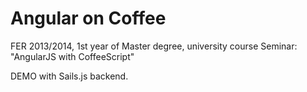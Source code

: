 Angular on Coffee
=================
FER 2013/2014, 1st year of Master degree, university course Seminar: 
"AngularJS with CoffeeScript"

DEMO with Sails.js backend.
